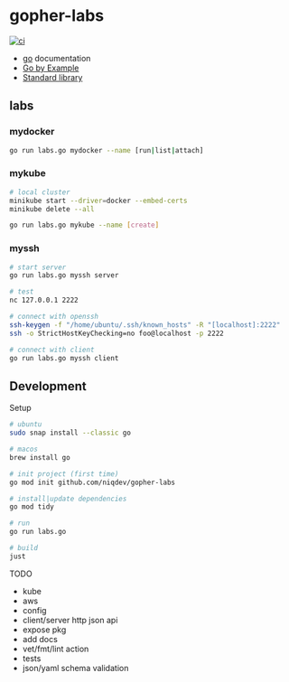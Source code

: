 # gopher-labs

[![ci](https://github.com/niqdev/gopher-labs/actions/workflows/ci.yaml/badge.svg)](https://github.com/niqdev/gopher-labs/actions/workflows/ci.yaml)

* [go](https://go.dev/doc) documentation
* [Go by Example](https://gobyexample.com)
* [Standard library](https://pkg.go.dev/std)

## labs

### mydocker

```bash
go run labs.go mydocker --name [run|list|attach]
```

### mykube

```bash
# local cluster
minikube start --driver=docker --embed-certs
minikube delete --all

go run labs.go mykube --name [create]
```

### myssh

```bash
# start server
go run labs.go myssh server

# test
nc 127.0.0.1 2222

# connect with openssh
ssh-keygen -f "/home/ubuntu/.ssh/known_hosts" -R "[localhost]:2222"
ssh -o StrictHostKeyChecking=no foo@localhost -p 2222

# connect with client
go run labs.go myssh client
```

## Development

Setup
```bash
# ubuntu
sudo snap install --classic go

# macos
brew install go

# init project (first time)
go mod init github.com/niqdev/gopher-labs

# install|update dependencies
go mod tidy

# run
go run labs.go

# build
just
```

TODO
* kube
* aws
* config
* client/server http json api
* expose pkg
* add docs
* vet/fmt/lint action
* tests
* json/yaml schema validation
